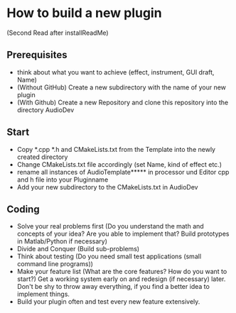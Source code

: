 # How to build a new plugin
(Second Read after installReadMe)
## Prerequisites
* think about what you want to achieve (effect, instrument, GUI draft, Name)
* (Without GitHub) Create a new subdirectory with the name of your new plugin
* (With Github) Create a new Repository and clone this repository into the directory AudioDev

## Start
* Copy *.cpp *.h and CMakeLists.txt from the Template into the newly created directory
* Change CMakeLists.txt file accordingly (set Name, kind of effect etc.)
* rename all instances of AudioTemplate***** in processor und Editor cpp and h file into your Pluginname
* Add your new subdirectory to the CMakeLists.txt in AudioDev

## Coding
* Solve your real problems first (Do you understand the math and concepts of your idea? Are you able to implement that? Build prototypes in Matlab/Python if necessary)
* Divide and Conquer (Build sub-problems) 
* Think about testing (Do you need small test applications (small command line programs))
* Make your feature list (What are the core features? How do you want to start?) Get a working system early on and redesign (if necessary) later. Don't be shy to throw away everything, if you find a better idea to implement things.
* Build your plugin often and test every new feature extensively.
